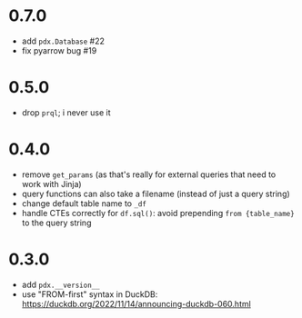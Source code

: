 # 0.7.0

- add `pdx.Database` #22
- fix pyarrow bug #19

# 0.5.0

- drop `prql`; i never use it

# 0.4.0

- remove `get_params` (as that's really for external queries that need to work with Jinja)
- query functions can also take a filename (instead of just a query string)
- change default table name to `_df`
- handle CTEs correctly for `df.sql()`: avoid prepending `from {table_name}` to the query string

# 0.3.0

- add `pdx.__version__`
- use "FROM-first" syntax in DuckDB: https://duckdb.org/2022/11/14/announcing-duckdb-060.html
